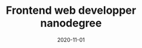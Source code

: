 ---
title:  "Frontend web developper nanodegree"
date:   "2020-11-01"
slug:   "frontend"
summary: "I followed a 4 month program on front-end web development:
    - CSS & Website Layout
    - JavaScript and the DOM
    - Web APIs and Asynchronous Applications
    - Build Tools, Webpack, and Service Worker"
link:   "https://www.udacity.com/course/front-end-web-developer-nanodegree--nd0011"
picture: "./images/udacity.png"
keywords: 
    - "frontend"
---